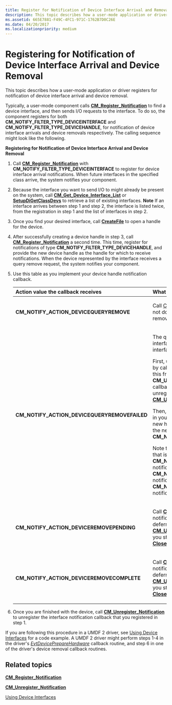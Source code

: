```yaml
---
title: Register for Notification of Device Interface Arrival and Removal
description: This topic describes how a user-mode application or driver registers for notification of device interface arrival and device removal.
ms.assetid: 665E7881-F49C-4FC1-971C-1762B7D0C26E
ms.date: 04/20/2017
ms.localizationpriority: medium
---
```


# Registering for Notification of Device Interface Arrival and Device Removal


This topic describes how a user-mode application or driver registers for notification of device interface arrival and device removal.

Typically, a user-mode component calls [**CM_Register_Notification**](/windows/desktop/api/cfgmgr32/nf-cfgmgr32-cm_register_notification) to find a device interface, and then sends I/O requests to the interface. To do so, the component registers for both **CM_NOTIFY_FILTER_TYPE_DEVICEINTERFACE** and **CM_NOTIFY_FILTER_TYPE_DEVICEHANDLE**, for notification of device interface arrivals and device removals respectively. The calling sequence might look like the following.

**Registering for Notification of Device Interface Arrival and Device Removal**

1. Call [**CM_Register_Notification**](/windows/desktop/api/cfgmgr32/nf-cfgmgr32-cm_register_notification) with **CM_NOTIFY_FILTER_TYPE_DEVICEINTERFACE** to register for device interface arrival notifications. When future interfaces in the specified class arrive, the system notifies your component.
2. Because the interface you want to send I/O to might already be present on the system, call [**CM_Get_Device_Interface_List**](/windows/desktop/api/cfgmgr32/nf-cfgmgr32-cm_get_device_interface_lista) or [**SetupDiGetClassDevs**](/windows/desktop/api/setupapi/nf-setupapi-setupdigetclassdevsw) to retrieve a list of existing interfaces.
   **Note**  If an interface arrives between step 1 and step 2, the interface is listed twice, from the registration in step 1 and the list of interfaces in step 2.

     

3. Once you find your desired interface, call [**CreateFile**](/windows/desktop/api/fileapi/nf-fileapi-createfilea) to open a handle for the device.
4. After successfully creating a device handle in step 3, call [**CM_Register_Notification**](/windows/desktop/api/cfgmgr32/nf-cfgmgr32-cm_register_notification) a second time. This time, register for notifications of type **CM_NOTIFY_FILTER_TYPE_DEVICEHANDLE**, and provide the new device handle as the handle for which to receive notifications. When the device represented by the interface receives a query remove request, the system notifies your component.

5. Use this table as you implement your device handle notification callback.

   <div class="mx-tableFixed">
   <table>
   <colgroup>
   <col width="50%" />
   <col width="50%" />
   </colgroup>
   <thead>
   <tr class="header">
   <th align="left">Action value the callback receives</th>
   <th align="left">What your component should do</th>
   </tr>
   </thead>
   <tbody>
   <tr class="odd">
   <td align="left"><strong>CM_NOTIFY_ACTION_DEVICEQUERYREMOVE</strong></td>
   <td align="left"><p>Call <a href="/windows/desktop/api/handleapi/nf-handleapi-closehandle" data-raw-source="[CloseHandle](/windows/desktop/api/handleapi/nf-handleapi-closehandle)">CloseHandle</a> to close the device handle. If you do not do this, your open handle prevents the query remove of this device from succeeding.</p></td>
   </tr>
   <tr class="even">
   <td align="left"><strong>CM_NOTIFY_ACTION_DEVICEQUERYREMOVEFAILED</strong></td>
   <td align="left"><p>The query remove failed, so the device and its interface are still valid. To continue sending I/O to the interface, open a new handle to it.</p>
   <p>First, unregister the notifications for your old handle by calling <a href="/windows/desktop/api/cfgmgr32/nf-cfgmgr32-cm_unregister_notification" data-raw-source="[&lt;strong&gt;CM_Unregister_Notification&lt;/strong&gt;](/windows/desktop/api/cfgmgr32/nf-cfgmgr32-cm_unregister_notification)"><strong>CM_Unregister_Notification</strong></a>. You must do this from a deferred routine because you cannot call <strong>CM_Unregister_Notification</strong> from a notification callback for the notification handle you are unregistering.  See the <strong>Remarks</strong> section of <a href="/windows/desktop/api/cfgmgr32/nf-cfgmgr32-cm_unregister_notification" data-raw-source="[&lt;strong&gt;CM_Unregister_Notification&lt;/strong&gt;](/windows/desktop/api/cfgmgr32/nf-cfgmgr32-cm_unregister_notification)"><strong>CM_Unregister_Notification</strong></a> for more information.</p>
   <p>Then, either continuing in the deferred routine, or back in your notification callback, call <a href="/windows/desktop/api/fileapi/nf-fileapi-createfilea" data-raw-source="[&lt;strong&gt;CreateFile&lt;/strong&gt;](/windows/desktop/api/fileapi/nf-fileapi-createfilea)"><strong>CreateFile</strong></a> to create a new handle. Then call <a href="/windows/desktop/api/cfgmgr32/nf-cfgmgr32-cm_register_notification" data-raw-source="[&lt;strong&gt;CM_Register_Notification&lt;/strong&gt;](/windows/desktop/api/cfgmgr32/nf-cfgmgr32-cm_register_notification)"><strong>CM_Register_Notification</strong></a> with the new handle and <strong>CM_NOTIFY_FILTER_TYPE_DEVICEHANDLE</strong>.</p>
   <p>Note that if you register for notifications on a device that is in the process of being query removed after the <strong>CM_NOTIFY_ACTION_DEVICEQUERYREMOVE</strong> notifications have been sent, you may receive a <strong>CM_NOTIFY_ACTION_DEVICEQUERYREMOVEFAILED</strong> notification without first receiving a <strong>CM_NOTIFY_ACTION_DEVICEQUERYREMOVE</strong> notification.</p></td>
   </tr>
   <tr class="odd">
   <td align="left"><strong>CM_NOTIFY_ACTION_DEVICEREMOVEPENDING</strong></td>
   <td align="left"><p>Call <a href="/windows/desktop/api/cfgmgr32/nf-cfgmgr32-cm_unregister_notification" data-raw-source="[&lt;strong&gt;CM_Unregister_Notification&lt;/strong&gt;](/windows/desktop/api/cfgmgr32/nf-cfgmgr32-cm_unregister_notification)"><strong>CM_Unregister_Notification</strong></a> to unregister the notifications for your handle. You must do this from a deferred routine.  See the <strong>Remarks</strong> section of <a href="/windows/desktop/api/cfgmgr32/nf-cfgmgr32-cm_unregister_notification" data-raw-source="[&lt;strong&gt;CM_Unregister_Notification&lt;/strong&gt;](/windows/desktop/api/cfgmgr32/nf-cfgmgr32-cm_unregister_notification)"><strong>CM_Unregister_Notification</strong></a> for more information.  If you still have an open handle to the device, call <a href="/windows/desktop/api/handleapi/nf-handleapi-closehandle" data-raw-source="[&lt;strong&gt;CloseHandle&lt;/strong&gt;](/windows/desktop/api/handleapi/nf-handleapi-closehandle)"><strong>CloseHandle</strong></a> to close the device handle.</p></td>
   </tr>
   <tr class="even">
   <td align="left"><strong>CM_NOTIFY_ACTION_DEVICEREMOVECOMPLETE</strong></td>
   <td align="left"><p>Call <a href="/windows/desktop/api/cfgmgr32/nf-cfgmgr32-cm_unregister_notification" data-raw-source="[&lt;strong&gt;CM_Unregister_Notification&lt;/strong&gt;](/windows/desktop/api/cfgmgr32/nf-cfgmgr32-cm_unregister_notification)"><strong>CM_Unregister_Notification</strong></a> to unregister the notifications for your handle. You must do this from a deferred routine.  See the <strong>Remarks</strong> section of <a href="/windows/desktop/api/cfgmgr32/nf-cfgmgr32-cm_unregister_notification" data-raw-source="[&lt;strong&gt;CM_Unregister_Notification&lt;/strong&gt;](/windows/desktop/api/cfgmgr32/nf-cfgmgr32-cm_unregister_notification)"><strong>CM_Unregister_Notification</strong></a> for more information.  If you still have an open handle to the device, call <a href="/windows/desktop/api/handleapi/nf-handleapi-closehandle" data-raw-source="[&lt;strong&gt;CloseHandle&lt;/strong&gt;](/windows/desktop/api/handleapi/nf-handleapi-closehandle)"><strong>CloseHandle</strong></a> to close the device handle.</p></td>
   </tr>
   </tbody>
   </table>
   </div>
     

6. Once you are finished with the device, call [**CM_Unregister_Notification**](/windows/desktop/api/cfgmgr32/nf-cfgmgr32-cm_unregister_notification) to unregister the interface notification callback that you registered in step 1.

If you are following this procedure in a UMDF 2 driver, see [Using Device Interfaces](../wdf/using-device-interfaces.md) for a code example. A UMDF 2 driver might perform steps 1-4 in the driver's [*EvtDevicePrepareHardware*](/windows-hardware/drivers/ddi/wdfdevice/nc-wdfdevice-evt_wdf_device_prepare_hardware) callback routine, and step 6 in one of the driver's device removal callback routines.

## Related topics


[**CM_Register_Notification**](/windows/desktop/api/cfgmgr32/nf-cfgmgr32-cm_register_notification)

[**CM_Unregister_Notification**](/windows/desktop/api/cfgmgr32/nf-cfgmgr32-cm_unregister_notification)

[Using Device Interfaces](../wdf/using-device-interfaces.md)

